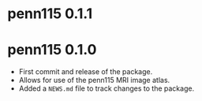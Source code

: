 # penn115 0.1.1

# penn115 0.1.0

* First commit and release of the package. 
* Allows for use of the penn115 MRI image atlas.
* Added a `NEWS.md` file to track changes to the package.
